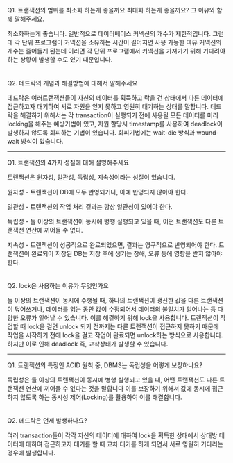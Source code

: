 Q1. 트랜잭션의 범위를 최소화 하는게 좋을까요 최대화 하는게 좋을까요? 그 이유와 함께 말해주세요.

최소화하는게 좋습니다. 일반적으로 데이터베이스 커넥션의 개수가 제한적입니다. 그런데 각 단위 프로그램이 커넥션을 소유하는 시간이 길어지면 사용 가능한 여유 커넥션의 개수는 줄어들게 된는데 이러면 각 단위 프로그램에서 커넥션을 가져가기 위해 기다려야 하는 상황이 발생할 수도 있기 때문입니다.
<br/>  
<br/>
Q2. 데드락의 개념과 해결방법에 대해서 말해주세요
 
데드락은 여러트랜잭션들이 자신의 데이터를 획득하고 락을 건 상태에서 다른 데이터에 접근하고자 대기하여 서로 자원을 얻지 못하고 영원히 대기하는 상태를 말합니다. 데드락을 해결하기 위해서는 각 transaction이 실행되기 전에 사용될 모든 데이터를 미리 locking을 해주는 예방기법이 있고, 자원 할당시 timestamp를 사용하여 deadlock이 발생하지 않도록 회피하는 기법이 있습니다. 회피기법에는 wait-die 방식과 wound-wait 방식이 있습니다.

---

Q1. 트랜잭션의 4가지 성질에 대해 설명해주세요

트랜잭션은 원자성, 일관성, 독립성, 지속성이라는 성질이 있습니다. 

원자성 - 트랜잭션이 DB에 모두 반영되거나, 아예 반영되지 않아야 한다.

일관성 - 트랜잭션의 작업 처리 결과는 항상 일관성이 있어야 한다.

독립성 - 둘 이상의 트랜잭션이 동시에 병행 실행되고 있을 때, 어떤 트랜잭션도 다른 트랜잭션 연산에 끼어들 수 없다.

지속성 - 트랜잭션이 성공적으로 완료되었으면, 결과는 영구적으로 반영되어야 한다. 트랜잭션이 완료되어 저장된 DB는 저장 후에 생기는 장애, 오류 등에 영향을 받지 않아야 한다.
<br/>  
<br/>
Q2. lock은 사용하는 이유가 무엇인가요

둘 이상의 트랜잭션이 동시에 수행될 때, 하나의 트랜잭션이 갱신한 값을 다른 트랜잭션이 덮어쓰거나, 데이터를 읽는 동안 값이 수정되어서 데이터의 불일치가 일어나는 등 다양한 오류가 일어날 수 있습니다. 이를 해결하기 위해 lock을 사용합니다. 트랜잭션이 작업할 때 lock을 걸면 unlock 되기 전까지는 다른 트랜잭션이 접근하지 못하기 때문에 작업을 시작하기 전에 lock을 걸고 작업이 완료되면 unlock하는 방식으로 사용합니다. 하지만 이로 인해 deadlock 즉, 교착상태가 발생할 수 있습니다.

---

Q1. 트랜잭션의 특징인 ACID 원칙 중, DBMS는 독립성을 어떻게 보장하나요?

독립성은 둘 이상의 트랜잭션이 동시에 병행 실행되고 있을 때, 어떤 트랜잭션도 다른 트랜잭션 연산에 끼어들 수 없다는 것을 말합니다
이를 보장하기 위해서 값에 동시에 접근하지 않도록 하는 동시성 제어(Locking)를 활용하여 이를 해결합니다.
<br/>  
<br/>
Q2. 데드락은 언제 발생하나요?
 
여러 transaction들이 각각 자신의 데이터에 대하여 lock을 획득한 상태에서 상대방 데이터에 대하여 접근하고자 대기를 할 때
교차 대기를 하게 되면서 서로 영원히 기다리는 경우에 발생합니다.
